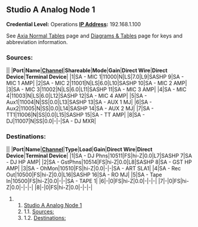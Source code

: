 Studio A Analog Node 1
----------------------

**Credential Level:** Operations
 **[IP Address](https://wiki.wmfo.org/index.php?title=Operations/Diagrams_%26_Tables/IP_Address_Space "IP Address Space"):** 192.168.1.100

See [Axia Normal Tables](https://wiki.wmfo.org/index.php?title=Operations/Diagrams_%26_Tables/Axia_Normal_Tables "Axia Normal Tables") page and [Diagrams & Tables](https://wiki.wmfo.org/index.php?title=Operations/Diagrams_%26_Tables "Diagrams & Tables") page for keys and abbreviation information.

### Sources:

||
|**Port**|**Name**|[**Channel**](https://wiki.wmfo.org/index.php?title=Operations/Diagrams_%26_Tables/LW_Address_Space "LW Address Space")|**Shareable**|**Mode**|**Gain**|**Direct Wire**|**Direct Device**|**Terminal Device**|
|1|SA - MIC 1|11000|N|LS|7.0|L9|SASHP 9|SA - MIC 1 AMP|
|2|SA - MIC 2|11001|N|LS|6.0|L10|SASHP 10|SA - MIC 2 AMP|
|3|SA - MIC 3|11002|N|LS|6.0|L11|SASHP 11|SA - MIC 3 AMP|
|4|SA - MIC 4|11003|N|LS|6.0|L12|SASHP 12|SA - MIC 4 AMP|
|5|SA - Aux1|11004|N|SS|0.0|L13|SASHP 13|SA - AUX 1 MJ|
|6|SA - Aux2|11005|N|SS|0.0|L14|SASHP 14|SA - AUX 2 MJ|
|7|SA - TT1|11006|N|SS|0.0|L15|SASHP 15|SA - TT AMP|
|8|SA - DJ|11007|N|SS|0.0|-|-|SA - DJ MXR|

### Destinations:

||
|**Port**|**Name**|[**Channel**](https://wiki.wmfo.org/index.php?title=Operations/Diagrams_%26_Tables/LW_Address_Space "LW Address Space")|**Type**|**Load**|**Gain**|**Direct Wire**|**Direct Device**|**Terminal Device**|
|1|SA - DJ Phns|10511|FS|hi-Z|0.0|L7|SASHP 7|SA - DJ HP AMP|
|2|SA - GstPhns|10514|FS|hi-Z|0.0|L8|SASHP 8|SA - GST HP AMP|
|3|SA - OhMon|10510|FS|hi-Z|0.0|-|-|SA - ART SLA1|
|4|SA - Rec Out|10500|FS|hi-Z|0.0|L16|SASHP 16|SA - RO MJ|
|5|SA - Tape In|10500|FS|hi-Z|0.0|-|-|SA - TAPE 1|
|6|-|0|FS|hi-Z|0.0|-|-|-|
|7|-|0|FS|hi-Z|0.0|-|-|-|
|8|-|0|FS|hi-Z|0.0|-|-|-|

1.  1. [Studio A Analog Node 1](#Studio_A_Analog_Node_1)
    1.  1.1. [Sources:](#Sources:)
    2.  1.2. [Destinations:](#Destinations:)


